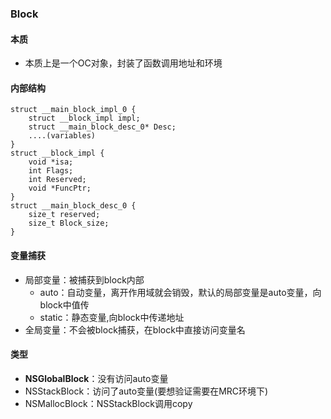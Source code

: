 ### Block

#### 本质

* 本质上是一个OC对象，封装了函数调用地址和环境

#### 内部结构

```objc
struct __main_block_impl_0 {
    struct __block_impl impl;
    struct __main_block_desc_0* Desc;
    ....(variables)
}
struct __block_impl {
    void *isa;
    int Flags;
    int Reserved;
    void *FuncPtr;
}
struct __main_block_desc_0 {
    size_t reserved;
    size_t Block_size;
}
```


####  变量捕获

* 局部变量：被捕获到block内部
    * auto：自动变量，离开作用域就会销毁，默认的局部变量是auto变量，向block中值传
    * static：静态变量,向block中传递地址
* 全局变量：不会被block捕获，在block中直接访问变量名

#### 类型

* __NSGlobalBlock__：没有访问auto变量
* NSStackBlock：访问了auto变量(要想验证需要在MRC环境下)
* NSMallocBlock：NSStackBlock调用copy
